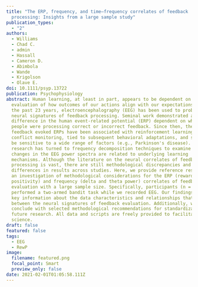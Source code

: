 ```yaml
---
title: "The ERP, frequency, and time–frequency correlates of feedback
  processing: Insights from a large sample study"
publication_types:
  - "2"
authors:
  - Williams
  - Chad C.
  - admin
  - Hassall
  - Cameron D.
  - Abimbola
  - Wande
  - Krigolson
  - Olave E.
doi: 10.1111/psyp.13722
publication: Psychophysiology
abstract: Human learning, at least in part, appears to be dependent on the
  evaluation of how outcomes of our actions align with our expectations. Over
  the past 23 years, electroencephalography (EEG) has been used to probe the
  neural signatures of feedback processing. Seminal work demonstrated a
  difference in the human event-related potential (ERP) dependent on whether
  people were processing correct or incorrect feedback. Since then, these
  feedback evoked ERPs have been associated with reinforcement learning and
  conflict monitoring, tied to subsequent behavioral adaptations, and shown to
  be sensitive to a wide range of factors (e.g., Parkinson's disease). Recently,
  research has turned to frequency decomposition techniques to examine how
  changes in the EEG power spectra are related to underlying learning
  mechanisms. Although the literature on the neural correlates of feedback
  processing is vast, there are still methodological discrepancies and
  differences in results across studies. Here, we provide reference results and
  an investigation of methodological considerations for the ERP (reward
  positivity) and frequency (delta and theta power) correlates of feedback
  evaluation with a large sample size. Specifically, participants (n = 500)
  performed a two-armed bandit task while we recorded EEG. Our findings provide
  key information about the data characteristics and relationships that exist
  between the neural signatures of feedback evaluation. Additionally, we
  conclude with selected methodological recommendations for standardization of
  future research. All data and scripts are freely provided to facilitate open
  science.
draft: false
featured: false
tags:
  - EEG
  - RewP
image:
  filename: featured.png
  focal_point: Smart
  preview_only: false
date: 2021-02-01T01:05:58.111Z
---
```

